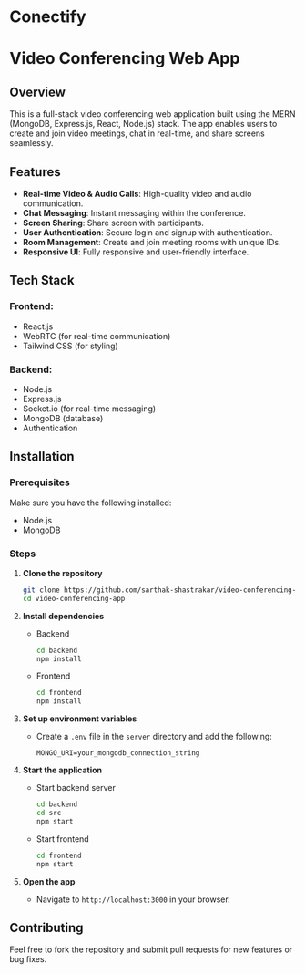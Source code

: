 <h1>Conectify</h1>

# Video Conferencing Web App

## Overview
This is a full-stack video conferencing web application built using the MERN (MongoDB, Express.js, React, Node.js) stack. The app enables users to create and join video meetings, chat in real-time, and share screens seamlessly.

## Features
- **Real-time Video & Audio Calls**: High-quality video and audio communication.
- **Chat Messaging**: Instant messaging within the conference.
- **Screen Sharing**: Share screen with participants.
- **User Authentication**: Secure login and signup with authentication.
- **Room Management**: Create and join meeting rooms with unique IDs.
- **Responsive UI**: Fully responsive and user-friendly interface.

## Tech Stack
### Frontend:
- React.js
- WebRTC (for real-time communication)
- Tailwind CSS (for styling)

### Backend:
- Node.js
- Express.js
- Socket.io (for real-time messaging)
- MongoDB (database)
- Authentication

## Installation
### Prerequisites
Make sure you have the following installed:
- Node.js
- MongoDB

### Steps
1. **Clone the repository**
   ```sh
   git clone https://github.com/sarthak-shastrakar/video-conferencing-app.git
   cd video-conferencing-app
   ```

2. **Install dependencies**
   - Backend
     ```sh
     cd backend
     npm install
     ```
   - Frontend
     ```sh
     cd frontend
     npm install
     ```

3. **Set up environment variables**
   - Create a `.env` file in the `server` directory and add the following:
     ```env
     MONGO_URI=your_mongodb_connection_string
     ```

4. **Start the application**
   - Start backend server
     ```sh
     cd backend
     cd src
     npm start
     ```
   - Start frontend
     ```sh
     cd frontend
     npm start
     ```

5. **Open the app**
   - Navigate to `http://localhost:3000` in your browser.

## Contributing
Feel free to fork the repository and submit pull requests for new features or bug fixes.



